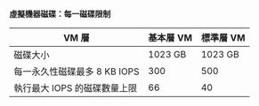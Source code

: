 **虛擬機器磁碟：每一磁碟限制**

 VM 層 | 基本層 VM | 標準層 VM
---|---|---
磁碟大小 | 1023 GB | 1023 GB
每一永久性磁碟最多 8 KB IOPS | 300 | 500
執行最大 IOPS 的磁碟數量上限 | 66 | 40

<!---HONumber=AcomDC_0413_2016-->